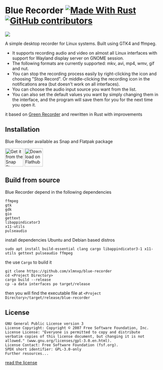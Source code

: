# Blue Recorder [![Made With Rust](https://img.shields.io/static/v1?label=MADE%20WITH&message=Rust&color=red&style=for-the-badge&logo=Rust)](https://GitHub.com/xlmnxp/blue-recorder) [![GitHub contributors](https://img.shields.io/github/contributors/xlmnxp/blue-recorder.svg?style=for-the-badge)](https://GitHub.com/xlmnxp/blue-recorder/graphs/contributors)

<img src="screenshots/screenshot1.png"/>

A simple desktop recorder for Linux systems. Built using GTK4 and ffmpeg. 

- It supports recording audio and video on almost all Linux interfaces with support for Wayland display server on GNOME session.
- The following formats are currently supported: mkv, avi, mp4, wmv, gif and nut.
- You can stop the recording process easily by right-clicking the icon and choosing "Stop Record". Or middle-clicking the recording icon in the notifications area (but doesn't work on all interfaces).
- You can choose the audio input source you want from the list.
- You can also set the default values you want by simply changing them in the interface, and the program will save them for you for the next time you open it. 

it based on [Green Recorder](https://github.com/mhsabbagh/green-recorder) and rewritten in Rust with improvements

## Installation
Blue Recorder available as Snap and Flatpak package

<a href='https://snapcraft.io/blue-recorder'><img height='60' alt='Get it from the Snap Store' src='https://snapcraft.io/static/images/badges/en/snap-store-black.svg'/></a> <a href='https://flathub.org/apps/details/sa.sy.bluerecorder'><img height='60' alt='Download on Flathub' src='https://flathub.org/assets/badges/flathub-badge-en.png'/></a>

## Build from source
Blue Recorder depend in the following dependencies 
```
ffmpeg
gtk
gdk
gio
gettext
libappindicator3
x11-utils
pulseaudio
```

install dependencies Ubuntu and Debian based distros
```
sudo apt install build-essential clang cargo libappindicator3-1 x11-utils gettext pulseaudio ffmpeg
```
the use `Cargo` to build it
```
git clone https://github.com/xlmnxp/blue-recorder
cd <Project Directory>
cargo build --release
cp -a data interfaces po target/release
```
then you will find the executable file at 
`<Project Directory>/target/release/blue-recorder`

## License
```
GNU General Public License version 3
License Copyright: Copyright © 2007 Free Software Foundation, Inc.
License License: "Everyone is permitted to copy and distribute verbatim copies of this license document, but changing it is not allowed." (www.gnu.org/licenses/gpl-3.0.en.html).
License Contact: Free Software Foundation (fsf.org).
SPDX short identifier: GPL-3.0-only
Further resources...
```
[read the license](LICENSE.md)